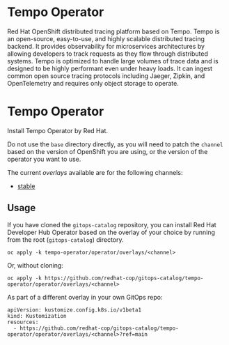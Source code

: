 # Tempo Operator

Red Hat OpenShift distributed tracing platform based on Tempo. Tempo is an open-source, easy-to-use, and highly scalable distributed tracing backend. It provides observability for microservices architectures by allowing developers to track requests as they flow through distributed systems. Tempo is optimized to handle large volumes of trace data and is designed to be highly performant even under heavy loads. It can ingest common open source tracing protocols including Jaeger, Zipkin, and OpenTelemetry and requires only object storage to operate.

# Tempo Operator

Install Tempo Operator by Red Hat.

Do not use the `base` directory directly, as you will need to patch the `channel` based on the version of OpenShift you are using, or the version of the operator you want to use.

The current *overlays* available are for the following channels:

* [stable](operator/overlays/stable)

## Usage

If you have cloned the `gitops-catalog` repository, you can install Red Hat Developer Hub Operator based on the overlay of your choice by running from the root (`gitops-catalog`) directory.

```
oc apply -k tempo-operator/operator/overlays/<channel>
```

Or, without cloning:

```
oc apply -k https://github.com/redhat-cop/gitops-catalog/tempo-operator/operator/overlays/<channel>
```

As part of a different overlay in your own GitOps repo:

```
apiVersion: kustomize.config.k8s.io/v1beta1
kind: Kustomization
resources:
  - https://github.com/redhat-cop/gitops-catalog/tempo-operator/operator/overlays/<channel>?ref=main
```

